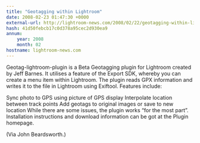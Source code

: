 ```yaml
---
title: "Geotagging within Lightroom"
date: 2008-02-23 01:47:30 +0000
external-url: http://lightroom-news.com/2008/02/22/geotagging-within-lightroom/
hash: 41d50febcb17c0d378a95cec2d930ea9
annum:
    year: 2008
    month: 02
hostname: lightroom-news.com
---
```


Geotag-lightroom-plugin is a Beta Geotagging plugin for Lightroom created by Jeff Barnes. It utilises a feature of the Export SDK, whereby you can create a menu item within Lightroom. The plugin reads GPX information and writes it to the file in Lightroom using Exiftool.
Features include:

Sync photo to GPS using picture of GPS display
Interpolate location between track points
Add geotags to original images or save to new location
While there are some issues, the plugin works “for the most part”. Installation instructions and download information can be got at the Plugin homepage.

(Via John Beardsworth.)

